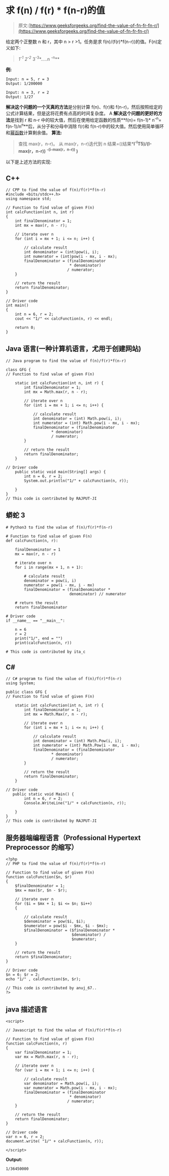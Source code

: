 # 求 f(n) / f(r) * f(n-r)的值

> 原文:[https://www.geeksforgeeks.org/find-the-value-of-fn-fr-fn-r/](https://www.geeksforgeeks.org/find-the-value-of-fn-fr-fn-r/)

给定两个正整数 n 和 r，其中 n > r >1。任务是求 f(n)/(f(r)*f(n-r))的值。F(n)定义如下:

> **1<sup>-1</sup>* 2<sup>-2</sup>* 3<sup>-3</sup>*…..n <sup>-n</sup>**

**例:**

```
Input: n = 5, r = 3
Output: 1/200000

Input: n = 3, r = 2
Output: 1/27
```

**解决这个问题的一个天真的方法**是分别计算 f(n)、f(r)和 f(n-r)，然后按照给定的公式计算结果，但是这将花费有点高的时间复杂度。
A **解决这个问题的更好的方法**是找到 r 和 n-r 中的较大值，然后在使用给定函数的性质**f(n)= f(n-1)* n<sup>-n</sup>= f(n-1)/n<sup>n</sup>**后，从分子和分母中消除 f(r)和 f(n-r)中的较大值。然后使用简单循环和[幂函数](https://www.geeksforgeeks.org/power-function-cc/)计算剩余值。
**算法:**

> 查找 max(r，n-r)。
> 从 max(r，n-r)迭代到 n
> 结果=((结果***I<sup>-I</sup>T5)/(I-max(r，n-r)) **<sup>-(i-max(r，n-r))</sup>** )**

以下是上述方法的实现:

## C++

```
// CPP to find the value of f(n)/f(r)*f(n-r)
#include <bits/stdc++.h>
using namespace std;

// Function to find value of given F(n)
int calcFunction(int n, int r)
{
    int finalDenominator = 1;
    int mx = max(r, n - r);

    // iterate over n
    for (int i = mx + 1; i <= n; i++) {

        // calculate result
        int denominator = (int)pow(i, i);
        int numerator = (int)pow(i - mx, i - mx);
        finalDenominator = (finalDenominator
                            * denominator)
                           / numerator;
    }

    // return the result
    return finalDenominator;
}

// Driver code
int main()
{
    int n = 6, r = 2;
    cout << "1/" << calcFunction(n, r) << endl;

    return 0;
}
```

## Java 语言(一种计算机语言，尤用于创建网站)

```
// Java program to find the value of f(n)/f(r)*f(n-r) 

class GFG {
// Function to find value of given F(n)

    static int calcFunction(int n, int r) {
        int finalDenominator = 1;
        int mx = Math.max(r, n - r);

        // iterate over n
        for (int i = mx + 1; i <= n; i++) {

            // calculate result
            int denominator = (int) Math.pow(i, i);
            int numerator = (int) Math.pow(i - mx, i - mx);
            finalDenominator = (finalDenominator
                    * denominator)
                    / numerator;
        }

        // return the result
        return finalDenominator;
    }

// Driver code
    public static void main(String[] args) {
        int n = 6, r = 2;
        System.out.println("1/" + calcFunction(n, r));

    }
}
// This code is contributed by RAJPUT-JI
```

## 蟒蛇 3

```
# Python3 to find the value of f(n)/f(r)*f(n-r)

# Function to find value of given F(n)
def calcFunction(n, r):

    finalDenominator = 1
    mx = max(r, n - r)

    # iterate over n
    for i in range(mx + 1, n + 1):

        # calculate result
        denominator = pow(i, i)
        numerator = pow(i - mx, i - mx)
        finalDenominator = (finalDenominator *
                            denominator) // numerator

    # return the result
    return finalDenominator

# Driver code
if __name__ == "__main__":

    n = 6
    r = 2
    print("1/", end = "")
    print(calcFunction(n, r))

# This code is contributed by ita_c
```

## C#

```
// C# program to find the value of f(n)/f(r)*f(n-r)
using System;

public class GFG {
// Function to find value of given F(n)

    static int calcFunction(int n, int r) {
        int finalDenominator = 1;
        int mx = Math.Max(r, n - r);

        // iterate over n
        for (int i = mx + 1; i <= n; i++) {

            // calculate result
            int denominator = (int) Math.Pow(i, i);
            int numerator = (int) Math.Pow(i - mx, i - mx);
            finalDenominator = (finalDenominator
                    * denominator)
                    / numerator;
        }

        // return the result
        return finalDenominator;
    }

// Driver code
   public static void Main() {
        int n = 6, r = 2;
        Console.WriteLine("1/" + calcFunction(n, r));

    }
}
// This code is contributed by RAJPUT-JI
```

## 服务器端编程语言（Professional Hypertext Preprocessor 的缩写）

```
<?php
// PHP to find the value of f(n)/f(r)*f(n-r)

// Function to find value of given F(n)
function calcFunction($n, $r)
{
    $finalDenominator = 1;
    $mx = max($r, $n - $r);

    // iterate over n
    for ($i = $mx + 1; $i <= $n; $i++)
    {

        // calculate result
        $denominator = pow($i, $i);
        $numerator = pow($i - $mx, $i - $mx);
        $finalDenominator = ($finalDenominator *
                             $denominator) /
                             $numerator;
    }

    // return the result
    return $finalDenominator;
}

// Driver code
$n = 6; $r = 2;
echo "1/" , calcFunction($n, $r);

// This code is contributed by anuj_67..
?>
```

## java 描述语言

```
<script>

// Javascript to find the value of f(n)/f(r)*f(n-r)

// Function to find value of given F(n)
function calcFunction(n, r)
{
    var finalDenominator = 1;
    var mx = Math.max(r, n - r);

    // iterate over n
    for (var i = mx + 1; i <= n; i++) {

        // calculate result
        var denominator = Math.pow(i, i);
        var numerator = Math.pow(i - mx, i - mx);
        finalDenominator = (finalDenominator
                            * denominator)
                           / numerator;
    }

    // return the result
    return finalDenominator;
}

// Driver code
var n = 6, r = 2;
document.write( "1/" + calcFunction(n, r));

</script>
```

**Output:** 

```
1/36450000
```
